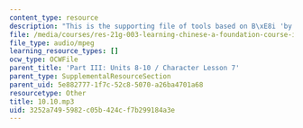 ```yaml
---
content_type: resource
description: "This is the supporting file of tools based on B\xE8i 'by'."
file: /media/courses/res-21g-003-learning-chinese-a-foundation-course-in-mandarin-spring-2011/3252a7495982c05b424cf7b299184a3e_10.10.mp3
file_type: audio/mpeg
learning_resource_types: []
ocw_type: OCWFile
parent_title: 'Part III: Units 8-10 / Character Lesson 7'
parent_type: SupplementalResourceSection
parent_uid: 5e882777-1f7c-52c8-5070-a26ba4701a68
resourcetype: Other
title: 10.10.mp3
uid: 3252a749-5982-c05b-424c-f7b299184a3e
---
```

